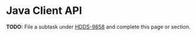 # Java Client API

**TODO:** File a subtask under [HDDS-9858](https://issues.apache.org/jira/browse/HDDS-9858) and complete this page or section.
